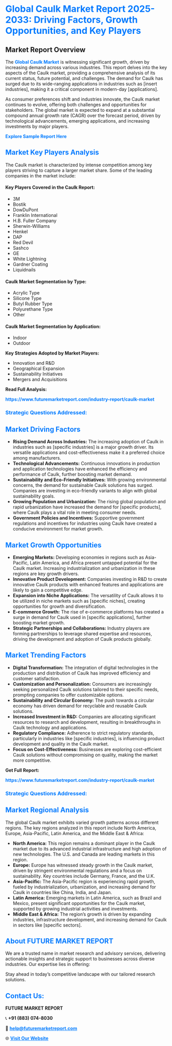 <h1 style="color: #007BFF;">Global Caulk Market Report 2025-2033: Driving Factors, Growth Opportunities, and Key Players</h1>

<section id="overview">
<h2>Market Report Overview</h2>
<p>The <a href="https://www.futuremarketreport.com/industry-report/caulk-market" style="color: #007BFF; text-decoration: none;"><strong>Global Caulk Market</strong></a> is witnessing significant growth, driven by increasing demand across various industries. This report delves into the key aspects of the Caulk market, providing a comprehensive analysis of its current status, future potential, and challenges. The demand for Caulk has surged due to its wide-ranging applications in industries such as [insert industries], making it a critical component in modern-day [applications].</p>
<p>As consumer preferences shift and industries innovate, the Caulk market continues to evolve, offering both challenges and opportunities for stakeholders. The global market is expected to expand at a substantial compound annual growth rate (CAGR) over the forecast period, driven by technological advancements, emerging applications, and increasing investments by major players.</p>
</section>

<section id="overview">
<p><a href="https://www.futuremarketreport.com/request-sample/reportId=59042" style="color: #007BFF; text-decoration: none;"><strong>Explore Sample Report Here</strong></a></p>
</section>

<section id="key-players">
<h2 style="color: #007BFF;">Market Key Players Analysis</h2>
<p>The Caulk market is characterized by intense competition among key players striving to capture a larger market share. Some of the leading companies in the market include:</p>
<h4>Key Players Covered in the Caulk Report:</h4>
<ul><li>3M</li><li>Bostik</li><li>DowDuPont</li><li>Franklin International</li><li>H.B. Fuller Company</li><li>Sherwin-Williams</li><li>Henkel</li><li>DAP</li><li>Red Devil</li><li>Sashco</li><li>GE</li><li>White Lightning</li><li>Gardner Coating</li><li>Liquidnails</li></ul>
<h4>Caulk Market Segmentation by Type:</h4>
<ul><li>Acrylic Type</li><li>Silicone Type</li><li>Butyl Rubber Type</li><li>Polyurethane Type</li><li>Other</li></ul>

<h4>Caulk Market Segmentation by Application:</h4>
<ul><li>Indoor</li><li>Outdoor</li></ul>
<p><strong>Key Strategies Adopted by Market Players:</strong></p>
<ul>
<li>Innovation and R&D</li>
<li>Geographical Expansion</li>
<li>Sustainability Initiatives</li>
<li>Mergers and Acquisitions</li>
</ul>
</section>

<section>
<p><strong>Read Full Analysis: </strong></p><a href="https://www.futuremarketreport.com/industry-report/caulk-market" style="color: #007BFF; text-decoration: none;"><strong>https://www.futuremarketreport.com/industry-report/caulk-market</strong></a>
<h3 style="color: #007BFF;">Strategic Questions Addressed:</h3>
</section>

<section id="driving-factors">
<h2 style="color: #007BFF;">Market Driving Factors</h2>
<ul>
<li><strong>Rising Demand Across Industries:</strong> The increasing adoption of Caulk in industries such as [specific industries] is a major growth driver. Its versatile applications and cost-effectiveness make it a preferred choice among manufacturers.</li>
<li><strong>Technological Advancements:</strong> Continuous innovations in production and application technologies have enhanced the efficiency and performance of Caulk, further boosting market demand.</li>
<li><strong>Sustainability and Eco-Friendly Initiatives:</strong> With growing environmental concerns, the demand for sustainable Caulk solutions has surged. Companies are investing in eco-friendly variants to align with global sustainability goals.</li>
<li><strong>Growing Population and Urbanization:</strong> The rising global population and rapid urbanization have increased the demand for [specific products], where Caulk plays a vital role in meeting consumer needs.</li>
<li><strong>Government Policies and Incentives:</strong> Supportive government regulations and incentives for industries using Caulk have created a conducive environment for market growth.</li>
</ul>
</section>

<section id="growth-opportunities">
<h2 style="color: #007BFF;">Market Growth Opportunities</h2>
<ul>
<li><strong>Emerging Markets:</strong> Developing economies in regions such as Asia-Pacific, Latin America, and Africa present untapped potential for the Caulk market. Increasing industrialization and urbanization in these regions are key growth drivers.</li>
<li><strong>Innovative Product Development:</strong> Companies investing in R&D to create innovative Caulk products with enhanced features and applications are likely to gain a competitive edge.</li>
<li><strong>Expansion into Niche Applications:</strong> The versatility of Caulk allows it to be utilized in niche markets such as [specific niches], creating opportunities for growth and diversification.</li>
<li><strong>E-commerce Growth:</strong> The rise of e-commerce platforms has created a surge in demand for Caulk used in [specific applications], further boosting market growth.</li>
<li><strong>Strategic Partnerships and Collaborations:</strong> Industry players are forming partnerships to leverage shared expertise and resources, driving the development and adoption of Caulk products globally.</li>
</ul>
</section>

<section id="trending-factors">
<h2 style="color: #007BFF;">Market Trending Factors</h2>
<ul>
<li><strong>Digital Transformation:</strong> The integration of digital technologies in the production and distribution of Caulk has improved efficiency and customer satisfaction.</li>
<li><strong>Customization and Personalization:</strong> Consumers are increasingly seeking personalized Caulk solutions tailored to their specific needs, prompting companies to offer customizable options.</li>
<li><strong>Sustainability and Circular Economy:</strong> The push towards a circular economy has driven demand for recyclable and reusable Caulk solutions.</li>
<li><strong>Increased Investment in R&D:</strong> Companies are allocating significant resources to research and development, resulting in breakthroughs in Caulk technology and applications.</li>
<li><strong>Regulatory Compliance:</strong> Adherence to strict regulatory standards, particularly in industries like [specific industries], is influencing product development and quality in the Caulk market.</li>
<li><strong>Focus on Cost-Effectiveness:</strong> Businesses are exploring cost-efficient Caulk solutions without compromising on quality, making the market more competitive.</li>
</ul>
</section>

<section>
<p><strong>Get Full Report: </strong></p><a href="https://www.futuremarketreport.com/industry-report/caulk-market" style="color: #007BFF; text-decoration: none;"><strong>https://www.futuremarketreport.com/industry-report/caulk-market</strong></a>
<h3 style="color: #007BFF;">Strategic Questions Addressed:</h3>
</section>


<section id="regional-analysis">
<h2 style="color: #007BFF;">Market Regional Analysis</h2>
<p>The global Caulk market exhibits varied growth patterns across different regions. The key regions analyzed in this report include North America, Europe, Asia-Pacific, Latin America, and the Middle East & Africa:</p>
<ul>
<li><strong>North America:</strong> This region remains a dominant player in the Caulk market due to its advanced industrial infrastructure and high adoption of new technologies. The U.S. and Canada are leading markets in this region.</li>
<li><strong>Europe:</strong> Europe has witnessed steady growth in the Caulk market, driven by stringent environmental regulations and a focus on sustainability. Key countries include Germany, France, and the U.K.</li>
<li><strong>Asia-Pacific:</strong> The Asia-Pacific region is experiencing rapid growth, fueled by industrialization, urbanization, and increasing demand for Caulk in countries like China, India, and Japan.</li>
<li><strong>Latin America:</strong> Emerging markets in Latin America, such as Brazil and Mexico, present significant opportunities for the Caulk market, supported by growing industrial activities and investments.</li>
<li><strong>Middle East & Africa:</strong> The region’s growth is driven by expanding industries, infrastructure development, and increasing demand for Caulk in sectors like [specific sectors].</li>
</ul>
</section>

<footer>
<h2 style="color: #007BFF;">About FUTURE MARKET REPORT</h2>
<p>We are a trusted name in market research and advisory services, delivering actionable insights and strategic support to businesses across diverse industries. Our expertise lies in offering:</p>

<p>Stay ahead in today’s competitive landscape with our tailored research solutions.</p>

<h2 style="color: #007BFF;">Contact Us:</h2>
<p><strong>FUTURE MARKET REPORT</strong></p>
<p>📞 <strong>+91 (883) 074-8030</strong></p>
<p>📧 <strong><a href="mailto:help@futuremarketreport.com" style="color: #007BFF;">help@futuremarketreport.com</a></strong></p>
<p>🌐 <strong><a href="https://www.futuremarketreport.com/" style="color: #007BFF;">Visit Our Website</a></strong></p>
</footer>